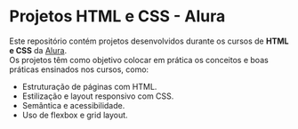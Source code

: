 # Projetos HTML e CSS - Alura

Este repositório contém projetos desenvolvidos durante os cursos de **HTML e CSS** da [Alura](https://www.alura.com.br/).  
Os projetos têm como objetivo colocar em prática os conceitos e boas práticas ensinados nos cursos, como:

- Estruturação de páginas com HTML.
- Estilização e layout responsivo com CSS.
- Semântica e acessibilidade.
- Uso de flexbox e grid layout.
